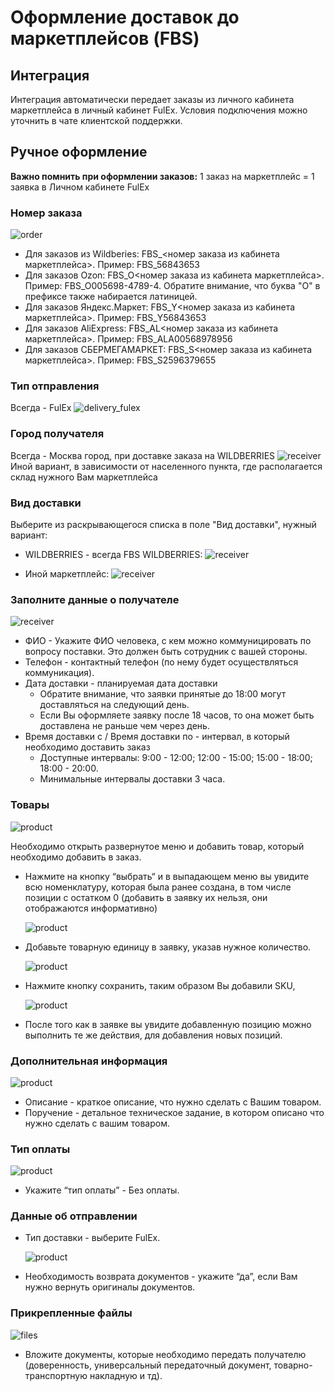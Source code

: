 # Оформление доставок до маркетплейсов (FBS)

## Интеграция
Интеграция автоматически передает заказы из личного кабинета маркетплейса в личный кабинет FulEx. Условия подключения можно уточнить в чате клиентской поддержки.

## Ручное оформление
**Важно помнить при оформлении заказов:** 1 заказ на маркетплейс = 1 заявка в Личном кабинете FulEx

### Номер заказа

![order](img/order_number.png)
- Для заказов из Wildberies: FBS_<номер заказа из кабинета маркетплейса>. Пример: FBS_56843653
- Для заказов Ozon: FBS_O<номер заказа из кабинета маркетплейса>. Пример: FBS_O005698-4789-4. Обратите внимание, что буква "О" в префиксе также набирается латиницей.
- Для заказов Яндекс.Маркет: FBS_Y<номер заказа из кабинета маркетплейса>. Пример: FBS_Y56843653
- Для заказов AliExpress: FBS_AL<номер заказа из кабинета маркетплейса>. Пример: FBS_ALA00568978956
- Для заказов СБЕРМЕГАМАРКЕТ: FBS_S<номер заказа из кабинета маркетплейса>. Пример: FBS_S2596379655


### Тип отправления
Всегда - FulEx
![delivery_fulex](img/delivery_fulex.png) 
### Город получателя
Всегда - Москва город, при доставке заказа на WILDBERRIES
![receiver](img/delivery_city_moscow.png)
Иной вариант, в зависимости от населенного пункта, где располагается склад нужного Вам маркетплейса

### Вид доставки
Выберите из раскрывающегося списка в поле "Вид доставки", нужный вариант:
-  WILDBERRIES - всегда FBS WILDBERRIES:
![receiver](img/delivery_pvz_fbs.png)

-  Иной маркетплейс:
![receiver](img/delivery_pvz_fbs_inoe.png)

### Заполните данные о получателе

![receiver](img/receiver_data_tc.png)
- ФИО - Укажите ФИО человека, с кем можно коммуницировать по вопросу поставки. Это должен быть сотрудник с вашей стороны. 
- Телефон - контактный телефон (по нему будет осуществляться коммуникация).
- Дата доставки - планируемая дата доставки
  - Обратите внимание, что заявки принятые до 18:00 могут доставляться на следующий день.
  - Если Вы оформляете заявку после 18 часов, то она может быть доставлена не раньше чем через день.
- Время доставки с / Время доставки по - интервал, в который необходимо доставить заказ
  - Доступные интервалы: 9:00 - 12:00; 12:00 - 15:00; 15:00 - 18:00; 18:00 - 20:00. 
  - Минимальные интервалы доставки 3 часа.

### Товары

![product](img/product.png)

Необходимо открыть развернутое меню и добавить товар, который  необходимо добавить в заказ.

- Нажмите на кнопку “выбрать“ и в выпадающем меню вы увидите всю номенклатуру, которая была ранее создана, в том числе позиции с остатком 0 (добавить в заявку их нельзя, они отображаются информативно)

  ![product](img/add_product.png)
- Добавьте товарную единицу в заявку, указав нужное количество.

  ![product](img/select_product.png)
- Нажмите кнопку сохранить, таким образом Вы добавили SKU, 

  ![product](img/edit_product.png)
- После того как в заявке вы увидите добавленную позицию можно выполнить те же действия, для добавления новых позиций.

### Дополнительная информация

![product](img/description.png)
- Описание - краткое описание, что нужно сделать с Вашим товаром.
- Поручение - детальное техническое задание, в котором описано что нужно сделать с вашим товаром.

### Тип оплаты

![product](img/payment_pickup.png)
- Укажите “тип оплаты” - Без оплаты. 

### Данные об отправлении
- Тип доставки - выберите FulEx.

    ![product](img/delivery_type_tc.png)
- Необходимость возврата документов - укажите “да”, если Вам нужно вернуть оригиналы документов.

### Прикрепленные файлы

![files](img/attached_files.png)
- Вложите документы, которые необходимо передать получателю (доверенность, универсальный передаточный документ, товарно-транспортную накладную и тд).

